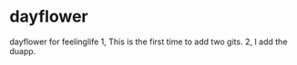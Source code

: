 # dayflower
dayflower for feelinglife
1, This is the first time to add two gits.
2, I add the duapp.